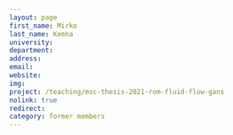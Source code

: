 ```yaml
---
layout: page
first_name: Mirko
last_name: Kemna
university:
department:
address:
email:
website:
img:
project: /teaching/msc-thesis-2021-rom-fluid-flow-gans
nolink: true
redirect:
category: former members
---
```

